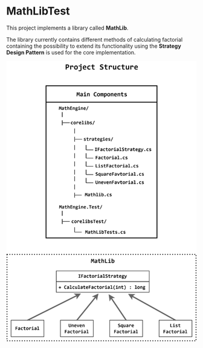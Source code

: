 # MathLibTest

This project implements a library called **MathLib**.

The library currently contains different methods of calculating factorial containing the possibility to extend its functionality using the **Strategy Design Pattern** is used for the core implementation.

![Current project workflow](images/projectstructure.png)
